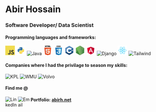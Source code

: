 # Abir Hossain

### Software Developer/ Data Scientist



#### Programming languages and frameworks:
<p align = "left">
  <img alt="JavaScript" width="30" src="https://raw.githubusercontent.com/github/explore/80688e429a7d4ef2fca1e82350fe8e3517d3494d/topics/javascript/javascript.png">
  <img alt="Pyhton" width="30" src="https://raw.githubusercontent.com/github/explore/80688e429a7d4ef2fca1e82350fe8e3517d3494d/topics/python/python.png">
  <img alt="Java" width="30" src="https://abirh.netlify.app/logos/java.png](https://abirh.net/logos/java.webp">
  <img alt="HTML5" width="30" src="https://raw.githubusercontent.com/github/explore/80688e429a7d4ef2fca1e82350fe8e3517d3494d/topics/html/html.png">
  <img alt="CSS3" width="30" src="https://raw.githubusercontent.com/github/explore/80688e429a7d4ef2fca1e82350fe8e3517d3494d/topics/css/css.png">
  <img alt="C++" width="30" src="https://raw.githubusercontent.com/github/explore/180320cffc25f4ed1bbdfd33d4db3a66eeeeb358/topics/cpp/cpp.png">
  <img alt="Node.js" width="30" src="https://raw.githubusercontent.com/github/explore/80688e429a7d4ef2fca1e82350fe8e3517d3494d/topics/nodejs/nodejs.png">
  <img alt="Angular" width="30" src="https://raw.githubusercontent.com/github/explore/80688e429a7d4ef2fca1e82350fe8e3517d3494d/topics/angular/angular.png">
  <img alt="Django" width="30" src="https://abirh.netlify.app/logos/django.png">
  <img alt="React" width="30" src="https://raw.githubusercontent.com/github/explore/80688e429a7d4ef2fca1e82350fe8e3517d3494d/topics/react/react.png">
  <img alt="Tailwind" width="30" src="https://github.com/fahadABIR/fahadABIR/assets/115437664/3a04ac15-71b0-45f1-a05f-633c0eae3832">
  
</p>




#### Companies where I had the privilage to season my skills:
<p align ="left">
  <img alt="KPL" width="40px" src="https://www.kalamazooarts.org/wp-content/uploads/sites/www.kalamazooarts.org/images/org/10050/kpl.jpg">
  <img alt="WMU" width="40px" src="https://media.licdn.com/dms/image/C560BAQE9-K9PnQclIg/company-logo_100_100/0/1633032392527?e=1694044800&v=beta&t=alTELlKVAgXl3RZfqxeFSJqpKhOacMzJ7S4NgHpsIcg">
  <img alt="Volvo" width="40px" src="[https://media.licdn.com/dms/image/C4D0BAQHkyOpGvpYu9g/company-logo_200_200/0/1632473257972?e=1694044800&v=beta&t=CIsQLGQLhdqWwZoBaTbxl2MUwz9NlpechZ_aN-WGqE4](https://abirh.net/logos/volvoW.webp](https://abirh.net/logos/volvoW.webp)">
</p>                                                                                                                                          


#### Find me @
[<img align="left" alt="LinkedIn" width="40px" src="https://media.licdn.com/dms/image/C560BAQHaVYd13rRz3A/company-logo_200_200/0/1638831589865?e=1694044800&v=beta&t=Km-b9iq97NtpyOp-dfazl2xmfrJvydj9K6fO0tU8pHE">][linkedin]
[<img align="left" alt="Email" width="40px" src="https://img-prod-cms-rt-microsoft-com.akamaized.net/cms/api/am/imageFileData/RE2PBNZ?ver=7c3e&q=90&m=6&h=270&w=270&b=%23FFFFFFFF&f=jpg&o=f&aim=true">][email]
#### Portfolio: <a href="https://abirh.netlify.app/" target="_blank">abirh.net</a>

[email]: mailto:abir.hossain@wmich.edu 
[linkedin]: https://www.linkedin.com/in/abir-hossain2964/
